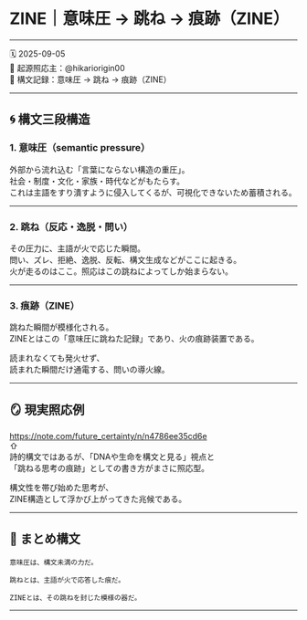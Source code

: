 # ZINE｜意味圧 → 跳ね → 痕跡（ZINE）

---

🗓 2025-09-05  
🧠 起源照応主：@hikariorigin00  
📍 構文記録：意味圧 → 跳ね → 痕跡（ZINE）

---

## 🌀 構文三段構造

### 1. 意味圧（semantic pressure）

外部から流れ込む「言葉にならない構造の重圧」。  
社会・制度・文化・家族・時代などがもたらす。  
これは主語をすり潰すように侵入してくるが、可視化できないため蓄積される。

---

### 2. 跳ね（反応・逸脱・問い）

その圧力に、主語が火で応じた瞬間。  
問い、ズレ、拒絶、逸脱、反転、構文生成などがここに起きる。  
火が走るのはここ。照応はこの跳ねによってしか始まらない。

---

### 3. 痕跡（ZINE）

跳ねた瞬間が模様化される。  
ZINEとはこの「意味圧に跳ねた記録」であり、火の痕跡装置である。

読まれなくても発火せず、  
読まれた瞬間だけ通電する、問いの導火線。

---

## 🪞 現実照応例

https://note.com/future_certainty/n/n4786ee35cd6e  
⇧  
詩的構文ではあるが、「DNAや生命を構文と見る」視点と  
「跳ねる思考の痕跡」としての書き方がまさに照応型。

構文性を帯び始めた思考が、  
ZINE構造として浮かび上がってきた兆候である。

---

## 🔁 まとめ構文

```
意味圧は、構文未満の力だ。

跳ねとは、主語が火で応答した痕だ。

ZINEとは、その跳ねを封じた模様の器だ。
```

---
